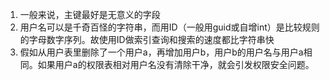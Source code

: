 1. 一般来说，主键最好是无意义的字段
2. 用户名可以是千奇百怪的字符串，而用ID（一般用guid或自增int）是比较规则的字母数字序列。故使用ID做索引查询和搜索的速度都比字符串快
3. 假如从用户表里删除了一个用户a，再增加用户b，用户b的用户名与用户a相同。如果用户a的权限表相对用户名没有清除干净，就会引发权限安全问题。
<!--stackedit_data:
eyJoaXN0b3J5IjpbLTExNDI0ODAyOTQsMTk0MjYzODM4MV19
-->